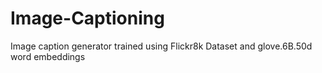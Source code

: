 # Image-Captioning

Image caption generator trained using Flickr8k Dataset and glove.6B.50d word embeddings <br>
